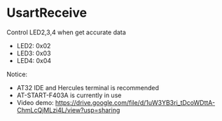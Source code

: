 # UsartReceive
Control LED2,3,4 when get accurate data
* LED2: 0x02
* LED3: 0x03
* LED4: 0x04
 
Notice:
* AT32 IDE and Hercules terminal is recommended
* AT-START-F403A is currently in use
* Video demo: https://drive.google.com/file/d/1uW3YB3ri_tDcoWDttA-ChmLcQjMLzi4L/view?usp=sharing
